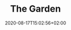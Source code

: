 ---
title: "The Garden"
date: 2020-08-17T15:02:56+02:00
draft: false

opening: "29.09.2020 18.00"
duration: "30.09-30.10.2020"
hours: "Úterý/Čtvrtek/Sobota 14.00-18:00"
---